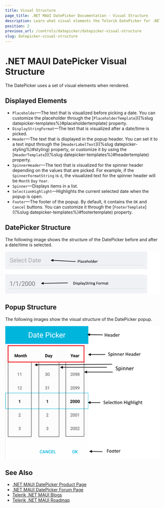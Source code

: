 ```yaml
---
title: Visual Structure
page_title: .NET MAUI DatePicker Documentation - Visual Structure
description: Learn what visual elements the Telerik DatePicker for .NET MAUI displays and see the visual structure of the control and its popup.
position: 2
previous_url: /controls/datepicker/datepicker-visual-structure
slug: datepicker-visual-structure
---
```


# .NET MAUI DatePicker Visual Structure

The DatePicker uses a set of visual elements when rendered.

## Displayed Elements

- `Placeholder`&mdash;The text that is visualized before picking a date. You can customize the placeholder through the [`PlaceholderTemplate`]({%slug datepicker-templates%}#placeholdertemplate) property.
- `DisplayStringFormat`&mdash;The text that is visualized after a date/time is picked.
- `Header`&mdash;The text that is displayed in the popup header. You can set it to a text input through the [`HeaderLabelText`]({%slug datepicker-styling%}#styling) property, or customize it by using the [`HeaderTemplate`]({%slug datepicker-templates%}#headertemplate) property.
- `SpinnerHeader`&mdash;The text that is visualized for the spinner header depending on the values that are picked. For example, if the `SpinnerFormatString` is `d`, the visualized text for the spinner header will be `Month` `Day` `Year`.
- `Spinner`&mdash;Displays items in a list.
- `SelectionHighlight`&mdash;Highlights the current selected date when the popup is open.
- `Footer`&mdash;The footer of the popup. By default, it contains the `OK` and `Cancel` buttons. You can customize it through the [`FooterTemplate`]({%slug datepicker-templates%}#footertemplate) property.

## DatePicker Structure

The following image shows the structure of the DatePicker before and after a date/time is selected.

![DatePicker Visual Structure](images/date_picker_placeholder_display.png "Visual elements of DatePicker control")

## Popup Structure

The following images show the visual structure of the DatePicker popup.

![DatePicker Popup Visual Structure](images/date_picker_structure.png "Visual elements of DatePicker Popup")

## See Also

- [.NET MAUI DatePicker Product Page](https://www.telerik.com/maui-ui/datepicker)
- [.NET MAUI DatePicker Forum Page](https://www.telerik.com/forums/maui?tagId=1853)
- [Telerik .NET MAUI Blogs](https://www.telerik.com/blogs/mobile-net-maui)
- [Telerik .NET MAUI Roadmap](https://www.telerik.com/support/whats-new/maui-ui/roadmap)
